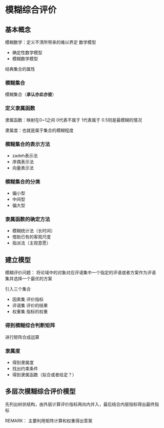 # 模糊综合评价

## 基本概念

模糊数学：定义不清所带来的难以界定
数学模型
+ 确定性数学模型
+ 模糊数学模型

经典集合的属性

### 模糊集合

模糊集合（**承认亦此亦彼**）

### 定义隶属函数

隶属函数：映射在0~1之间 0代表不属于 1代表属于 0.5则是最模糊的情况

隶属度：也就是属于集合的模糊程度

### 模糊集合的表示方法

+ zadeh表示法
+ 序偶表示法
+ 向量表示法

### 模糊集合的分类
+ 偏小型
+ 中间型
+ 偏大型

### 隶属函数的确定方法
+ 模糊统计法（长时间）
+ 借助已有的客观尺度
+ 指派法（主观意愿）


## 建立模型

模糊评价问题： 将论域中的对象对应评语集中一个指定的评语或者方案作为评语集并选择一个最优的方案

引入三个集合
+ 因素集 评价指标
+ 评语集 评价的结果
+ 权重集 指标的权重

### 得到模糊综合判断矩阵

进行矩阵合成运算

### 隶属度

+ 得到隶属度
+ 找出约束条件
+ 得到隶属函数（拟合或者给定？）


## 多层次模糊综合评价模型

先列出树状结构，由外层计算评价指标再向内并入，最后结合内层指标得出最终指标

REMARK： 主要利用矩阵计算和权重得出答案



















